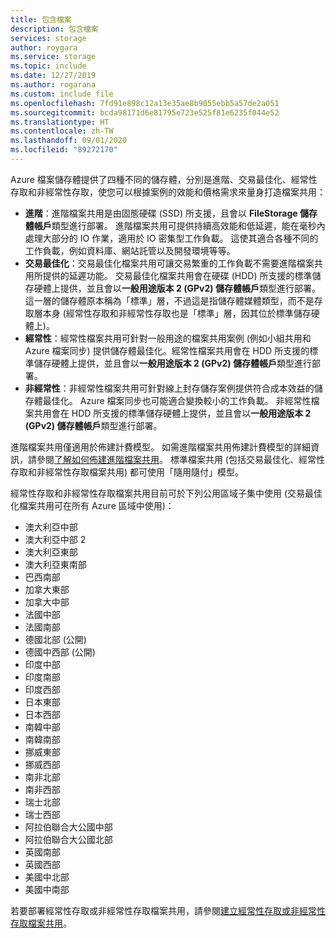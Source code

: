 ```yaml
---
title: 包含檔案
description: 包含檔案
services: storage
author: roygara
ms.service: storage
ms.topic: include
ms.date: 12/27/2019
ms.author: rogarana
ms.custom: include file
ms.openlocfilehash: 7fd91e898c12a13e35ae8b9055ebb5a57de2a051
ms.sourcegitcommit: bcda98171d6e81795e723e525f81e6235f044e52
ms.translationtype: HT
ms.contentlocale: zh-TW
ms.lasthandoff: 09/01/2020
ms.locfileid: "89272170"
---
```

Azure 檔案儲存體提供了四種不同的儲存體，分別是進階、交易最佳化、經常性存取和非經常性存取，使您可以根據案例的效能和價格需求來量身打造檔案共用：

- **進階**：進階檔案共用是由固態硬碟 (SSD) 所支援，且會以 **FileStorage 儲存體帳戶**類型進行部署。 進階檔案共用可提供持續高效能和低延遲，能在毫秒內處理大部分的 IO 作業，適用於 IO 密集型工作負載。 這使其適合各種不同的工作負載，例如資料庫、網站託管以及開發環境等等。 
- **交易最佳化**：交易最佳化檔案共用可讓交易繁重的工作負載不需要進階檔案共用所提供的延遲功能。 交易最佳化檔案共用會在硬碟 (HDD) 所支援的標準儲存硬體上提供，並且會以**一般用途版本 2 (GPv2) 儲存體帳戶**類型進行部署。 這一層的儲存體原本稱為「標準」層，不過這是指儲存體媒體類型，而不是存取層本身 (經常性存取和非經常性存取也是「標準」層，因其位於標準儲存硬體上)。
- **經常性**：經常性檔案共用可針對一般用途的檔案共用案例 (例如小組共用和 Azure 檔案同步) 提供儲存體最佳化。經常性檔案共用會在 HDD 所支援的標準儲存硬體上提供，並且會以**一般用途版本 2 (GPv2) 儲存體帳戶**類型進行部署。
- **非經常性**：非經常性檔案共用可針對線上封存儲存案例提供符合成本效益的儲存體最佳化。 Azure 檔案同步也可能適合變換較小的工作負載。 非經常性檔案共用會在 HDD 所支援的標準儲存硬體上提供，並且會以**一般用途版本 2 (GPv2) 儲存體帳戶**類型進行部署。

進階檔案共用僅適用於佈建計費模型。 如需進階檔案共用佈建計費模型的詳細資訊，請參閱[了解如何佈建進階檔案共用](../articles/storage/files/storage-files-planning.md#understanding-provisioning-for-premium-file-shares)。 標準檔案共用 (包括交易最佳化、經常性存取和非經常性存取檔案共用) 都可使用「隨用隨付」模型。

經常性存取和非經常性存取檔案共用目前可於下列公用區域子集中使用 (交易最佳化檔案共用可在所有 Azure 區域中使用)：

- 澳大利亞中部
- 澳大利亞中部 2
- 澳大利亞東部
- 澳大利亞東南部
- 巴西南部
- 加拿大東部
- 加拿大中部
- 法國中部
- 法國南部
- 德國北部 (公開)
- 德國中西部 (公開)
- 印度中部
- 印度南部
- 印度西部
- 日本東部
- 日本西部
- 南韓中部
- 南韓南部
- 挪威東部
- 挪威西部
- 南非北部
- 南非西部
- 瑞士北部
- 瑞士西部
- 阿拉伯聯合大公國中部
- 阿拉伯聯合大公國北部
- 英國南部
- 英國西部
- 美國中北部
- 美國中南部

若要部署經常性存取或非經常性存取檔案共用，請參閱[建立經常性存取或非經常性存取檔案共用](../articles/storage/files/storage-how-to-create-file-share.md#create-a-hot-or-cool-file-share)。 